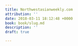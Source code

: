 ```yaml
---
title: Northwestasianweekly.com
attribution: ''
date: 2018-03-11 18:12:48 +0000
book: book/slug.md
description: ''
draft: true

---
```


